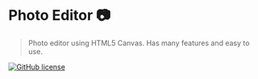 # Photo Editor 📷</br>
> Photo editor using HTML5 Canvas. Has many features and easy to use. </br>

<p>
      <a href=https://github.com/stormtrooper01/photoeditor/blob/main/LICENSE" target="_blank">
        <img src="https://img.shields.io/github/license/stormtrooper01/photoeditor.svg" alt="GitHub license">
    </a>
</p>
